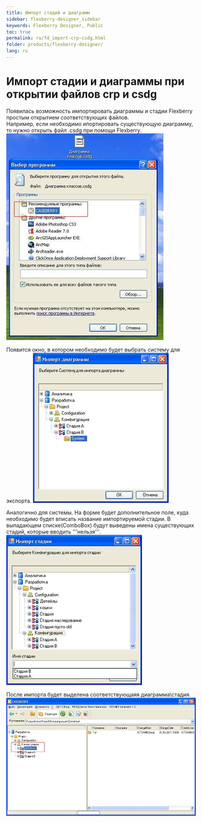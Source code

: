 ```yaml
---
title: Импорт стадий и диаграмм
sidebar: flexberry-designer_sidebar
keywords: Flexberry Designer, Public
toc: true
permalink: ru/fd_import-crp-csdg.html
folder: products/flexberry-designer/
lang: ru
---
```


# Импорт стадии и диаграммы при открытии файлов crp и csdg
Появилась возможность импортировать диаграммы и стадии Flexberry простым открытием соответствующих файлов.
<br />
Например, если необходимо ипортировать существующую диаграмму, то нужно открыть файл .csdg при помощи Flexberry.
![](/images/pages/img/CaseberryTool/Import-csdg-crp/4.JPG)

Появится окно, в котором необходимо будет выбрать систему для экспорта.
![](/images/pages/img/CaseberryTool/Import-csdg-crp/1.JPG)

Аналогично для системы. На форме будет дополнительное поле, куда необходимо будет вписать название импортируемой стадии. В выпадающем списке(ComboBox) будут выведены имена существующих стадий, которые вводить '''нельзя'''.
![](/images/pages/img/CaseberryTool/Import-csdg-crp/2.JPG)

После импорта будет выделена соответствующаяя диаграмма\стадия.
![](/images/pages/img/CaseberryTool/Import-csdg-crp/3.JPG)
 

